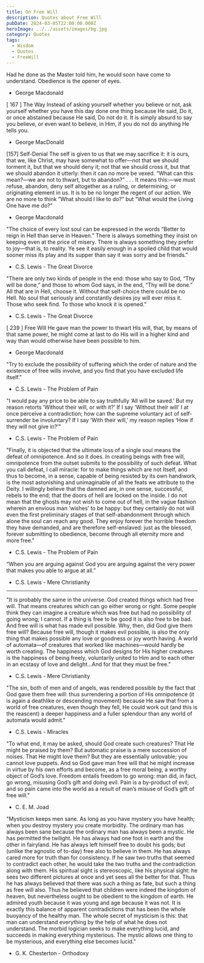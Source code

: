 ```yaml
---
title: On Free Will
description: Quotes about Free Will
pubDate: 2024-03-05T22:00:00.000Z
heroImage: ../../assets/images/bg.jpg
category: Quotes
tags:
  - Wisdom
  - Quotes
  - FreeWill
---
```


Had he done as the Master told him, he would soon have come to understand. Obedience is the opener of eyes.
- George Macdonald

\[ 167 \] The Way
Instead of asking yourself whether you believe or not, ask yourself whether you have this day done one thing because He said, Do it, or once abstained because He said, Do not do it. It is simply absurd to say you believe, or even want to believe, in Him, if you do not do anything He tells you.
- George MacDonald

\[157\] Self-Denial 
The self is given to us that we may sacrifice it: it is ours, that we, like Christ, may have somewhat to offer—not that we should torment it, but that we should deny it; not that we should cross it, but that we should abandon it utterly: then it can no more be vexed. “What can this mean?—we are not to thwart, but to abandon?” . . . It means this:—we must refuse, abandon, deny self altogether as a ruling, or determining, or originating element in us. It is to be no longer the regent of our action. We are no more to think “What should I like to do?” but “What would the Living One have me do?”
- George Macdonald

"The choice of every lost soul can be expressed in the words “Better to reign in Hell than serve in Heaven.” There is always something they insist on keeping even at the price of misery. There is always something they prefer to joy—that is, to reality. Ye see it easily enough in a spoiled child that would sooner miss its play and its supper than say it was sorry and be friends."
- C.S. Lewis - The Great Divorce 

"There are only two kinds of people in the end: those who say to God, “Thy will be done,” and those to whom God says, in the end, “Thy will be done.” All that are in Hell, choose it. Without that self-choice there could be no Hell. No soul that seriously and constantly desires joy will ever miss it. Those who seek find. To those who knock it is opened."
- C.S. Lewis - The Great Divorce 

\[ 239 \] Free Will
He gave man the power to thwart His will, that, by means of that same power, he might come at last to do His will in a higher kind and way than would otherwise have been possible to him.
- George Macdonald

"Try to exclude the possibility of suffering which the order of nature and the existence of free wills involve, and you find that you have excluded life itself."
- C.S. Lewis - The Problem of Pain

"I would pay any price to be able to say truthfully ‘All will be saved.’ But my reason retorts ‘Without their will, or with it?’ If I say ‘Without their will’ I at once perceive a contradiction; how can the supreme voluntary act of self-surrender be involuntary? If I say ‘With their will,’ my reason replies ‘How if they will not give in?’"
- C.S. Lewis - The Problem of Pain

"Finally, it is objected that the ultimate loss of a single soul means the defeat of omnipotence. And so it does. In creating beings with free will, omnipotence from the outset submits to the possibility of such defeat. What you call defeat, I call miracle: for to make things which are not Itself, and thus to become, in a sense, capable of being resisted by its own handiwork, is the most astonishing and unimaginable of all the feats we attribute to the Deity. I willingly believe that the damned are, in one sense, successful, rebels to the end; that the doors of hell are locked on the inside. I do not mean that the ghosts may not wish to come out of hell, in the vague fashion wherein an envious man ‘wishes’ to be happy: but they certainly do not will even the first preliminary stages of that self-abandonment through which alone the soul can reach any good. They enjoy forever the horrible freedom they have demanded, and are therefore self-enslaved: just as the blessed, forever submitting to obedience, become through all eternity more and more free."
- C.S. Lewis - The Problem of Pain

“When you are arguing against God you are arguing against the very power that makes you able to argue at all.”
- C.S. Lewis - Mere Christianity

---

"It is probably the same in the universe. God created things which had free will. That means creatures which can go either wrong or right. Some people think they can imagine a creature which was free but had no possibility of going wrong; I cannot. If a thing is free to be good it is also free to be bad. And free will is what has made evil possible. Why, then, did God give them free will? Because free will, though it makes evil possible, is also the only thing that makes possible any love or goodness or joy worth having. A world of automata—of creatures that worked like machines—would hardly be worth creating. The happiness which God designs for His higher creatures is the happiness of being freely, voluntarily united to Him and to each other in an ecstasy of love and delight...And for that they must be free."
- C.S. Lewis - Mere Christianity

"The sin, both of men and of angels, was rendered possible by the fact that God gave them free will: thus surrendering a portion of His omnipotence (it is again a deathlike or descending movement) because He saw that from a world of free creatures, even though they fell, He could work out (and this is the reascent) a deeper happiness and a fuller splendour than any world of automata would admit."
- C.S. Lewis - Miracles 

"To what end, it may be asked, should God create such creatures? That He might be praised by them? But automatic praise is a mere succession of noises. That He might love them? But they are essentially unlovable; you cannot love puppets. And so God gave man free will that he might increase in virtue by his own efforts and become, as a free moral being, a worthy object of God’s love. Freedom entails freedom to go wrong: man did, in fact, go wrong, misusing God’s gift and doing evil. Pain is a by-product of evil; and so pain came into the world as a result of man’s misuse of God’s gift of free will."
- C. E. M. Joad

"Mysticism keeps men sane. As long as you have mystery you have health; when you destroy mystery you create morbidity. The ordinary man has always been sane because the ordinary man has always been a mystic. He has permitted the twilight. He has always had one foot in earth and the other in fairyland. He has always left himself free to doubt his gods; but (unlike the agnostic of to-day) free also to believe in them. He has always cared more for truth than for consistency. If he saw two truths that seemed to contradict each other, he would take the two truths and the contradiction along with them. His spiritual sight is stereoscopic, like his physical sight: he sees two different pictures at once and yet sees all the better for that. Thus he has always believed that there was such a thing as fate, but such a thing as free will also. Thus he believed that children were indeed the kingdom of heaven, but nevertheless ought to be obedient to the kingdom of earth. He admired youth because it was young and age because it was not. It is exactly this balance of apparent contradictions that has been the whole buoyancy of the healthy man. The whole secret of mysticism is this: that man can understand everything by the help of what he does not understand. The morbid logician seeks to make everything lucid, and succeeds in making everything mysterious. The mystic allows one thing to be mysterious, and everything else becomes lucid."
- G. K. Chesterton - Orthodoxy

